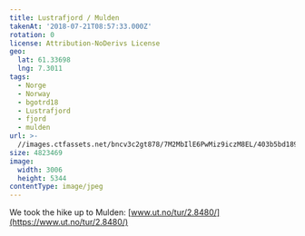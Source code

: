 ```yaml
---
title: Lustrafjord / Mulden
takenAt: '2018-07-21T08:57:33.000Z'
rotation: 0
license: Attribution-NoDerivs License
geo:
  lat: 61.33698
  lng: 7.3011
tags:
  - Norge
  - Norway
  - bgotrd18
  - Lustrafjord
  - fjord
  - mulden
url: >-
  //images.ctfassets.net/bncv3c2gt878/7M2MbIlE6PwMiz9iczM8EL/403b5bd189f44f3fe203ff0027ee51ba/lustrafjord--mulden_42051166180_o
size: 4823469
image:
  width: 3006
  height: 5344
contentType: image/jpeg
---
```


We took the hike up to Mulden: [www.ut.no/tur/2.8480/](https://www.ut.no/tur/2.8480/)

